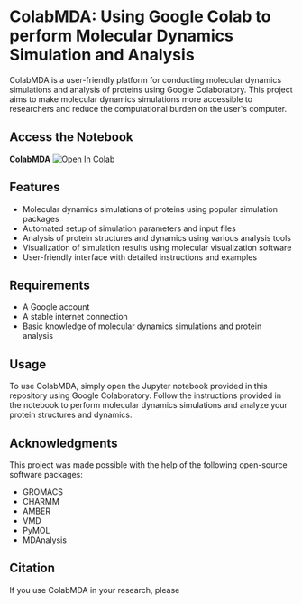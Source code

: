 # ColabMDA: Using Google Colab to perform Molecular Dynamics Simulation and Analysis

ColabMDA is a user-friendly platform for conducting molecular dynamics simulations and analysis of proteins using Google Colaboratory. This project aims to make molecular dynamics simulations more accessible to researchers and reduce the computational burden on the user's computer.
## Access the Notebook
**ColabMDA** [![Open In Colab](https://colab.research.google.com/assets/colab-badge.svg)](https://colab.research.google.com/github/paulshamrat/ColabMDA/blob/main/ColabMDA.ipynb)


## Features
- Molecular dynamics simulations of proteins using popular simulation packages
- Automated setup of simulation parameters and input files
- Analysis of protein structures and dynamics using various analysis tools
- Visualization of simulation results using molecular visualization software
- User-friendly interface with detailed instructions and examples

## Requirements
- A Google account
- A stable internet connection
- Basic knowledge of molecular dynamics simulations and protein analysis

## Usage
To use ColabMDA, simply open the Jupyter notebook provided in this repository using Google Colaboratory. Follow the instructions provided in the notebook to perform molecular dynamics simulations and analyze your protein structures and dynamics.

## Acknowledgments
This project was made possible with the help of the following open-source software packages: 
- GROMACS
- CHARMM
- AMBER
- VMD
- PyMOL
- MDAnalysis

## Citation
If you use ColabMDA in your research, please
